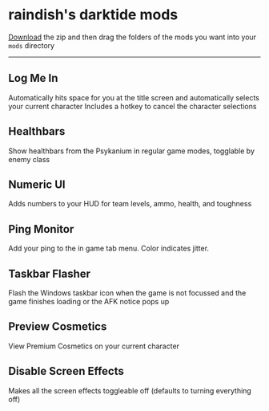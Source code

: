 # raindish's darktide mods

[Download](https://github.com/danreeves/darktide-mods/archive/refs/heads/main.zip) the zip and then drag the folders of the mods you want into your `mods` directory

<hr>

## Log Me In

Automatically hits space for you at the title screen and automatically selects your current character
Includes a hotkey to cancel the character selections

## Healthbars

Show healthbars from the Psykanium in regular game modes, togglable by enemy class

## Numeric UI

Adds numbers to your HUD for team levels, ammo, health, and toughness

## Ping Monitor

Add your ping to the in game tab menu. Color indicates jitter.

## Taskbar Flasher

Flash the Windows taskbar icon when the game is not focussed and the game finishes loading or the AFK notice pops up

## Preview Cosmetics

View Premium Cosmetics on your current character

## Disable Screen Effects

Makes all the screen effects toggleable off (defaults to turning everything off)

